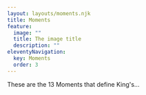 ```yaml
---
layout: layouts/moments.njk
title: Moments
feature:
  image: ""
  title: The image title
  description: ""
eleventyNavigation:
  key: Moments
  order: 3
---
```


These are the 13 Moments that define King's...
